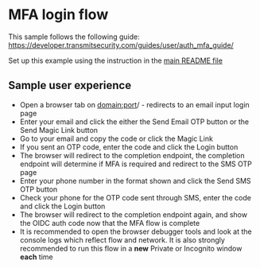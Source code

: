 # MFA login flow

This sample follows the following guide:
https://developer.transmitsecurity.com/guides/user/auth_mfa_guide/

Set up this example using the instruction in the [main README file](../README.md)

## Sample user experience

- Open a browser tab on <domain:port>/ - redirects to an email input login page
- Enter your email and click the either the Send Email OTP button or the Send Magic Link button
- Go to your email and copy the code or click the Magic Link
- If you sent an OTP code, enter the code and click the Login button
- The browser will redirect to the completion endpoint, the completion endpoint will determine if
  MFA is required and redirect to the SMS OTP page
- Enter your phone number in the format shown and click the Send SMS OTP button
- Check your phone for the OTP code sent through SMS, enter the code and click the Login button
- The browser will redirect to the completion endpoint again, and show the OIDC auth code now that
  the MFA flow is complete
- It is recommended to open the browser debugger tools and look at the console logs which reflect
  flow and network. It is also strongly recommended to run this flow in a **new** Private or
  Incognito window **each** time
